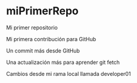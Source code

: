 # miPrimerRepo
Mi primer repositorio

Mi primera contribución para GitHub

Un commit más desde GitHub

Una actualización más para aprender git fetch

Cambios desde mi rama local llamada developer01